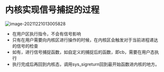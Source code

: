 # **内核实现信号捕捉的过程**

![image-20211221013005828](C:/Users/45043/AppData/Roaming/Typora/typora-user-images/image-20211221013005828.png)



- 在用户区执行指令，不会有信号影响
- 只有在用户需要向内核区进行操作的时候，在内核区会触发对于当前进程递达的信号的检查
- 如有，进行信号捕捉函数，如自定义的捕捉后的函数，即cb，需要在用户态执行
- 执行完成后再回到内核态，调用sys_sigreturn回到最开始函数进内核的地方。 

